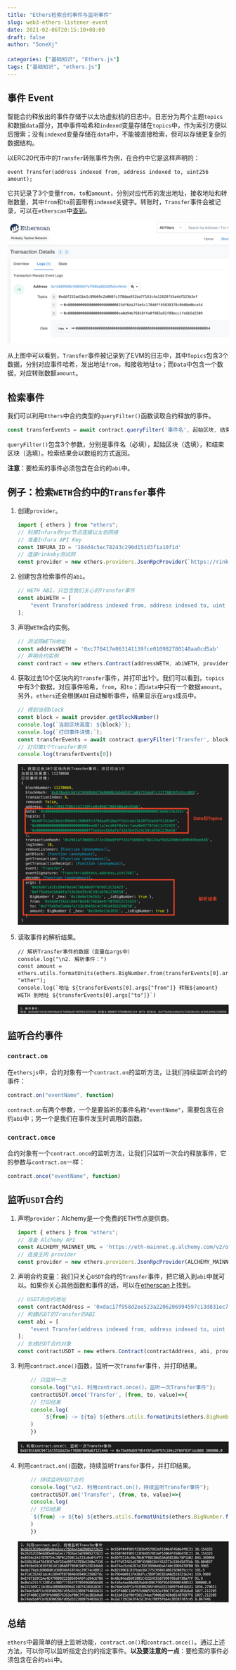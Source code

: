 ```yaml
---
title: "Ethers检索合约事件与监听事件"
slug: web3-ethers-listener-event
date: 2021-02-06T20:15:10+08:00
draft: false
author: "5oneXj"

categories: ["基础知识", "Ethers.js"]
tags: ["基础知识", "ethers.js"]
---
```


## 事件 Event

智能合约释放出的事件存储于以太坊虚拟机的日志中。日志分为两个主题`topics`和数据`data`部分，其中事件哈希和`indexed`变量存储在`topics`中，作为索引方便以后搜索；没有`indexed`变量存储在`data`中，不能被直接检索，但可以存储更复杂的数据结构。

以ERC20代币中的`Transfer`转账事件为例，在合约中它是这样声明的：

```solidity
event Transfer(address indexed from, address indexed to, uint256 amount);
```

它共记录了3个变量`from`，`to`和`amount`，分别对应代币的发出地址，接收地址和转账数量，其中`from`和`to`前面带有`indexed`关键字。转账时，`Transfer`事件会被记录，可以在`etherscan`中[查到](https://rinkeby.etherscan.io/tx/0x8cf87215b23055896d93004112bbd8ab754f081b4491cb48c37592ca8f8a36c7)。

![Transfer事件](https://raw.githubusercontent.com/jollysone/Picture-Library/master/blog/202303092102696.png)

从上图中可以看到，`Transfer`事件被记录到了EVM的日志中，其中`Topics`包含3个数据，分别对应事件哈希，发出地址`from`，和接收地址`to`；而`Data`中包含一个数据，对应转账数额`amount`。

## 检索事件

我们可以利用`Ethers`中合约类型的`queryFilter()`函数读取合约释放的事件。

```js
const transferEvents = await contract.queryFilter('事件名', 起始区块, 结束区块)
```

`queryFilter()`包含3个参数，分别是事件名（必填），起始区块（选填），和结束区块（选填）。检索结果会以数组的方式返回。

**注意**：要检索的事件必须包含在合约的`abi`中。

## 例子：检索`WETH`合约中的`Transfer`事件

1. 创建`provider`。
    ```js
    import { ethers } from "ethers";
    // 利用Infura的rpc节点连接以太坊网络
    // 准备Infura API Key
    const INFURA_ID = '184d4c5ec78243c290d151d3f1a10f1d'
    // 连接rinkeby测试网
    const provider = new ethers.providers.JsonRpcProvider(`https://rinkeby.infura.io/v3/${INFURA_ID}`)
    ```

2. 创建包含检索事件的`abi`。
    ```js
    // WETH ABI，只包含我们关心的Transfer事件
    const abiWETH = [
        "event Transfer(address indexed from, address indexed to, uint amount)"
    ];
    ```

3. 声明`WETH`合约实例。

    ```js
    // 测试网WETH地址
    const addressWETH = '0xc778417e063141139fce010982780140aa0cd5ab'
    // 声明合约实例
    const contract = new ethers.Contract(addressWETH, abiWETH, provider)
    ```

4. 获取过去10个区块内的`Transfer`事件，并打印出1个。我们可以看到，`topics`中有3个数据，对应事件哈希，`from`，和`to`；而`data`中只有一个数据`amount`。另外，`ethers`还会根据`ABI`自动解析事件，结果显示在`args`成员中。
    ```js
    // 得到当前block
    const block = await provider.getBlockNumber()
    console.log(`当前区块高度: ${block}`);
    console.log(`打印事件详情:`);
    const transferEvents = await contract.queryFilter('Transfer', block - 10, block)
    // 打印第1个Transfer事件
    console.log(transferEvents[0])
    ```

    ![打印事件](https://raw.githubusercontent.com/jollysone/Picture-Library/master/blog/202303092103084.png)

5. 读取事件的解析结果。

    ```
    // 解析Transfer事件的数据（变量在args中）
    console.log("\n2. 解析事件：")
    const amount = ethers.utils.formatUnits(ethers.BigNumber.from(transferEvents[0].args["amount"]), "ether");
    console.log(`地址 ${transferEvents[0].args["from"]} 转账${amount} WETH 到地址 ${transferEvents[0].args["to"]}`)
    ```

    ![解析事件](https://raw.githubusercontent.com/jollysone/Picture-Library/master/blog/202303092104131.png)

## 监听合约事件

### `contract.on`
在`ethersjs`中，合约对象有一个`contract.on`的监听方法，让我们持续监听合约的事件：

```js
contract.on("eventName", function)
```
`contract.on`有两个参数，一个是要监听的事件名称`"eventName"`，需要包含在合约`abi`中；另一个是我们在事件发生时调用的函数。

### `contract.once`

合约对象有一个`contract.once`的监听方法，让我们只监听一次合约释放事件，它的参数与`contract.on`一样：

```js
contract.once("eventName", function)
```

## 监听`USDT`合约

1. 声明`provider`：Alchemy是一个免费的ETH节点提供商。

    ```js
    import { ethers } from "ethers";
    // 准备 Alchemy API  
    const ALCHEMY_MAINNET_URL = 'https://eth-mainnet.g.alchemy.com/v2/oKmOQKbneVkxgHZfibs-iFhIlIAl6HDN';
    // 连接主网 provider
    const provider = new ethers.providers.JsonRpcProvider(ALCHEMY_MAINNET_URL);
    ```

2. 声明合约变量：我们只关心`USDT`合约的`Transfer`事件，把它填入到`abi`中就可以。如果你关心其他函数和事件的话，可以在[etherscan](https://etherscan.io/address/0xdac17f958d2ee523a2206206994597c13d831ec7#code)上找到。

    ```js
    // USDT的合约地址
    const contractAddress = '0xdac17f958d2ee523a2206206994597c13d831ec7'
    // 构建USDT的Transfer的ABI
    const abi = [
        "event Transfer(address indexed from, address indexed to, uint value)"
    ];
    // 生成USDT合约对象
    const contractUSDT = new ethers.Contract(contractAddress, abi, provider);
    ```

3. 利用`contract.once()`函数，监听一次`Transfer`事件，并打印结果。

    ```js
        // 只监听一次
        console.log("\n1. 利用contract.once()，监听一次Transfer事件");
        contractUSDT.once('Transfer', (from, to, value)=>{
        // 打印结果
        console.log(
            `${from} -> ${to} ${ethers.utils.formatUnits(ethers.BigNumber.from(value),6)}`
        )
        })
    ```

    ![只监听一次](https://raw.githubusercontent.com/jollysone/Picture-Library/master/blog/202303092105704.png)

4. 利用`contract.on()`函数，持续监听`Transfer`事件，并打印结果。

    ```js
        // 持续监听USDT合约
        console.log("\n2. 利用contract.on()，持续监听Transfer事件");
        contractUSDT.on('Transfer', (from, to, value)=>{
        console.log(
        // 打印结果
        `${from} -> ${to} ${ethers.utils.formatUnits(ethers.BigNumber.from(value),6)}`
        )
        })
    ```

    ![持续监听](https://raw.githubusercontent.com/jollysone/Picture-Library/master/blog/202303092106881.png)

## 总结

`ethers`中最简单的链上监听功能，`contract.on()`和`contract.once()`。通过上述方法，可以你可以监听指定合约的指定事件。**以及要注意的一点**：要检索的事件必须包含在合约`abi`中。